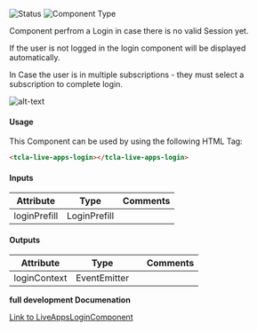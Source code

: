 
![Status][auto] ![Component Type][top] <!--Component Meta {"created_by":"JS", "reviewed_by":"JG", "last_modified_by":"JS", "comment":"wrapper"} Component Meta -->


<p>Component perfrom a Login in case there is no valid Session yet.</p>

<p>If the user is not logged in the login component will be displayed automatically.

In Case the user is in multiple subscriptions - they must select a subscription to complete login.</p>

<p><img src="../Login.png" alt="alt-text" class="img-responsive" title="Image"></p>



#### Usage


This Component can be used by using the following HTML Tag:

```html
<tcla-live-apps-login></tcla-live-apps-login>
```

#### Inputs

Attribute | Type | Comments
--- | --- | ---
loginPrefill | LoginPrefill | 

#### Outputs

Attribute | Type |   | Comments
--- | --- | --- | ---
loginContext | EventEmitter<LoginContext> |   |  


<b>full development Documenation</b>

[Link to LiveAppsLoginComponent](https://tibcosoftware.github.io/TCSTK-Angular/libdocs/tc-core-lib/components/LiveAppsLoginComponent.html)


[auto]: https://img.shields.io/badge/Status-auto%20generated-lightgrey.svg?style=flat "auto generated"

[manually]: https://img.shields.io/badge/Status-manually%20created-yellow.svg?style=flat "manually created"

[draft]: https://img.shields.io/badge/Status-draft-red.svg?style=flat "draft"

[review]: https://img.shields.io/badge/Status-need%20review-yellowgreen.svg?style=flat "need review"

[review done]: https://img.shields.io/badge/Status-review%20done-green.svg?style=flat "review done"

[finalized]: https://img.shields.io/badge/Status-finalized-brightgreen.svg?style=flat "finalized"

[top]: https://img.shields.io/badge/Component%20Type-Top-blue.svg?style=flat "top Component"

[major]: https://img.shields.io/badge/Component%20Type-major%20Component-blue.svg?style=flat "major Component"

[minor]: https://img.shields.io/badge/Component%20Type-minor%20Component-blue.svg?style=flat "minor Component"


